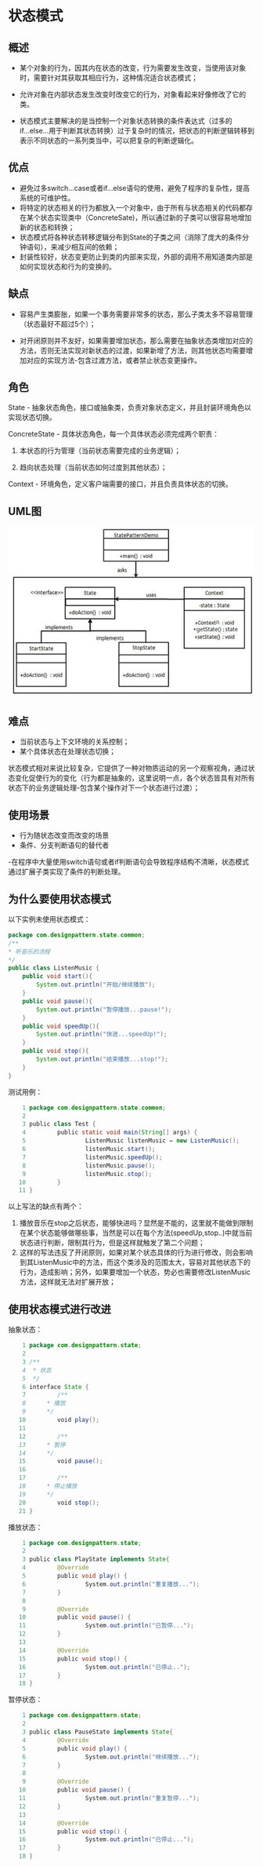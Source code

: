 # 状态模式



## 概述

- 某个对象的行为，因其内在状态的改变，行为需要发生改变，当使用该对象时，需要针对其获取其相应行为，这种情况适合状态模式；

- 允许对象在内部状态发生改变时改变它的行为，对象看起来好像修改了它的类。

- 状态模式主要解决的是当控制一个对象状态转换的条件表达式（过多的if...else...用于判断其状态转换）过于复杂时的情况，把状态的判断逻辑转移到表示不同状态的一系列类当中，可以把复杂的判断逻辑化。



## 优点

- 避免过多switch...case或者if...else语句的使用，避免了程序的复杂性，提高系统的可维护性。
- 将特定的状态相关的行为都放入一个对象中，由于所有与状态相关的代码都存在某个状态实现类中（ConcreteSate)，所以通过新的子类可以很容易地增加新的状态和转换；
- 状态模式将各种状态转移逻辑分布到State的子类之间（消除了庞大的条件分钟语句），来减少相互间的依赖；
- 封装性较好，状态变更防止到类的内部来实现，外部的调用不用知道类内部是如何实现状态和行为的变换的。



## 缺点

- 容易产生类膨胀，如果一个事务需要非常多的状态，那么子类太多不容易管理（状态最好不超过5个）；

- 对开闭原则并不友好，如果需要增加状态，那么需要在抽象状态类增加对应的方法，否则无法实现对新状态的过渡，如果新增了方法，则其他状态均需要增加对应的实现方法-包含过渡方法，或者禁止状态变更操作。


## 角色

State - 抽象状态角色，接口或抽象类，负责对象状态定义，并且封装环境角色以实现状态切换。

ConcreteState - 具体状态角色，每一个具体状态必须完成两个职责：

1. 本状态的行为管理（当前状态需要完成的业务逻辑）；

2. 趋向状态处理（当前状态如何过度到其他状态）；

Context - 环境角色，定义客户端需要的接口，并且负责具体状态的切换。



## UML图

![state_pattern_uml_diagram_1](state_pattern_uml_diagram_1.png)



## 难点

- 当前状态与上下文环境的关系控制；
- 某个具体状态在处理状态切换；

状态模式相对来说比较复杂，它提供了一种对物质运动的另一个观察视角，通过状态变化促使行为的变化（行为都是抽象的，这里说明一点，各个状态皆具有对所有状态下的业务逻辑处理-包含某个操作对下一个状态进行过渡）；



## 使用场景

- 行为随状态改变而改变的场景
- 条件、分支判断语句的替代者

-在程序中大量使用switch语句或者if判断语句会导致程序结构不清晰，状态模式通过扩展子类实现了条件的判断处理。



## 为什么要使用状态模式

以下实例未使用状态模式：

```java
package com.designpattern.state.common;
/**
* 听音乐的流程
*/
public class ListenMusic {
	public void start(){
		System.out.println("开始/继续播放");
	}
	public void pause(){
		System.out.println("暂停播放...pause!");
	}
	public void speedUp(){
		System.out.println("快进...speedUp!");
	}
	public void stop(){
		System.out.println("结束播放...stop!");
	}
}
```

测试用例：

```java
    1 package com.designpattern.state.common;
    2 
    3 public class Test {
    4         public static void main(String[] args) {
    5                 ListenMusic listenMusic = new ListenMusic();
    6                 listenMusic.start();
    7                 listenMusic.speedUp();
    8                 listenMusic.pause();
    9                 listenMusic.stop();
   10         }
   11 }
```

以上写法的缺点有两个：

1. 播放音乐在stop之后状态，能够快进吗？显然是不能的，这里就不能做到限制在某个状态能够做哪些事，当然是可以在每个方法(speedUp,stop..)中就当前状态进行判断，限制其行为，但是这样就触发了第二个问题；
2. 这样的写法违反了开闭原则，如果对某个状态具体的行为进行修改，则会影响到其ListenMusic中的方法，而这个类涉及的范围太大，容易对其他状态下的行为，造成影响；另外，如果要增加一个状态，势必也需要修改ListenMusic方法，这样就无法对扩展开放；

 

## 使用状态模式进行改进

抽象状态：

```java
    1 package com.designpattern.state;
    2 
    3 /**
    4  * 状态
    5  */
    6 interface State {
    7         /**
    8      * 播放
    9      */
   10         void play();
   11 
   12         /**
   13      * 暂停
   14      */
   15         void pause();
   16 
   17         /**
   18      * 停止播放
   19      */
   20         void stop();
   21 }
```

播放状态：

```java
    1 package com.designpattern.state;
    2 
    3 public class PlayState implements State{
    4         @Override
    5         public void play() {
    6                 System.out.println("重复播放...");
    7         }
    8 
    9         @Override
   10         public void pause() {
   11                 System.out.println("已暂停...");
   12         }
   13 
   14         @Override
   15         public void stop() {
   16                 System.out.println("已停止..");
   17         }
   18 }

```

暂停状态：

```java
    1 package com.designpattern.state;
    2 
    3 public class PauseState implements State{
    4         @Override
    5         public void play() {
    6                 System.out.println("继续播放...");
    7         }
    8 
    9         @Override
   10         public void pause() {
   11                 System.out.println("重复暂停...");
   12         }
   13 
   14         @Override
   15         public void stop() {
   16                 System.out.println("已停止...");
   17         }
   18 }
```



